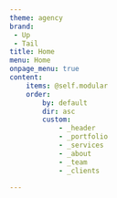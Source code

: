```yaml
---
theme: agency
brand:
 - Up
 - Tail
title: Home
menu: Home
onpage_menu: true
content:
    items: @self.modular
    order:
        by: default
        dir: asc
        custom:
            - _header
            - _portfolio
            - _services
            - _about
            - _team
            - _clients

---
```



